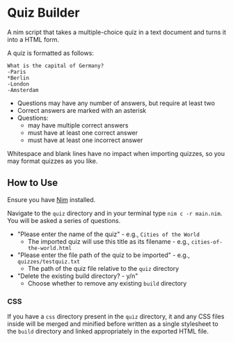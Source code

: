 # Quiz Builder

A nim script that takes a multiple-choice quiz in a text document and turns it into a HTML form.

A quiz is formatted as follows:

    What is the capital of Germany?
    -Paris
    *Berlin
    -London
    -Amsterdam

- Questions may have any number of answers, but require at least two
- Correct answers are marked with an asterisk
- Questions:
  - may have multiple correct answers
  - must have at least one correct answer
  - must have at least one incorrect answer

Whitespace and blank lines have no impact when importing quizzes, so you may format quizzes as you like.

## How to Use

Ensure you have [Nim](https://nim-lang.org/) installed.

Navigate to the `quiz` directory and in your terminal type `nim c -r main.nim`. You will be asked a series of questions.

- "Please enter the name of the quiz" - e.g., `Cities of the World`
  - The imported quiz will use this title as its filename - e.g., `cities-of-the-world.html`
- "Please enter the file path of the quiz to be imported" - e.g., `quizzes/testquiz.txt`
  - The path of the quiz file relative to the `quiz` directory
- "Delete the existing build directory? - y/n"
  - Choose whether to remove any existing `build` directory

### CSS

If you have a `css` directory present in the `quiz` directory, it and any CSS files inside will be merged and minified before written as a single stylesheet to the `build` directory and linked appropriately in the exported HTML file.